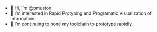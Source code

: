 - 👋 Hi, I’m @pmuston
- 👀 I’m interested in Rapid Protyping and Programatic Visualization of information
- 🌱 I’m continuing to hone my toolchain to prototype rapidly

<!---
- 💞️ I’m looking to collaborate on ...
- 📫 How to reach me ...

pmuston/pmuston is a ✨ special ✨ repository because its `README.md` (this file) appears on your GitHub profile.
You can click the Preview link to take a look at your changes.
--->
